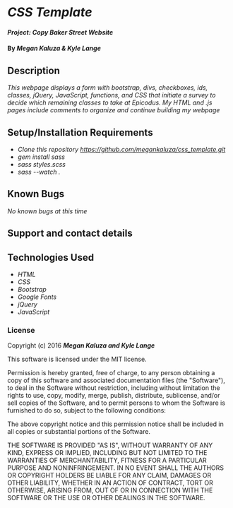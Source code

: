 # _CSS Template_

#### _Project: Copy Baker Street Website_

#### By _**Megan Kaluza & Kyle Lange**_

## Description

_This webpage displays a form with bootstrap, divs, checkboxes, ids, classes, jQuery, JavaScript, functions, and CSS that initiate a survey to decide which remaining classes to take at Epicodus. My HTML and .js pages include comments to organize and continue building my webpage_

## Setup/Installation Requirements

* _Clone this repository https://github.com/megankaluza/css_template.git_
* _gem install sass_
* _sass styles.scss_
* _sass --watch ._

## Known Bugs

_No known bugs at this time_

## Support and contact details

## Technologies Used

* _HTML_
* _CSS_
* _Bootstrap_
* _Google Fonts_
* _jQuery_
* _JavaScript_

### License

Copyright (c) 2016 **_Megan Kaluza and Kyle Lange_**

This software is licensed under the MIT license.

Permission is hereby granted, free of charge, to any person obtaining a copy of this software and associated documentation files (the "Software"), to deal in the Software without restriction, including without limitation the rights to use, copy, modify, merge, publish, distribute, sublicense, and/or sell copies of the Software, and to permit persons to whom the Software is furnished to do so, subject to the following conditions:

The above copyright notice and this permission notice shall be included in all copies or substantial portions of the Software.

THE SOFTWARE IS PROVIDED "AS IS", WITHOUT WARRANTY OF ANY KIND, EXPRESS OR IMPLIED, INCLUDING BUT NOT LIMITED TO THE WARRANTIES OF MERCHANTABILITY, FITNESS FOR A PARTICULAR PURPOSE AND NONINFRINGEMENT. IN NO EVENT SHALL THE AUTHORS OR COPYRIGHT HOLDERS BE LIABLE FOR ANY CLAIM, DAMAGES OR OTHER LIABILITY, WHETHER IN AN ACTION OF CONTRACT, TORT OR OTHERWISE, ARISING FROM, OUT OF OR IN CONNECTION WITH THE SOFTWARE OR THE USE OR OTHER DEALINGS IN THE SOFTWARE.
